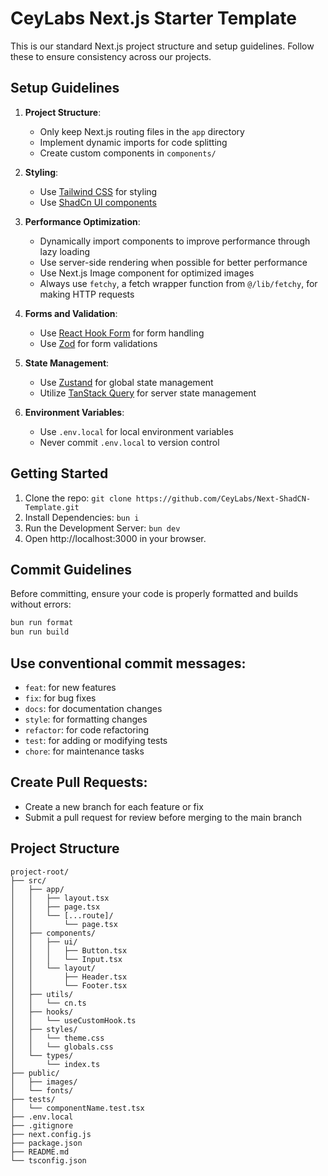 # CeyLabs Next.js Starter Template

This is our standard Next.js project structure and setup guidelines. Follow these to ensure consistency across our projects.

## Setup Guidelines

1. **Project Structure**:
   - Only keep Next.js routing files in the `app` directory
   - Implement dynamic imports for code splitting
   - Create custom components in `components/`

2. **Styling**:
   - Use [Tailwind CSS](https://tailwindcss.com/) for styling
   - Use [ShadCn UI components](https://ui.shadcn.com/)

3. **Performance Optimization**:
   - Dynamically import components to improve performance through lazy loading
   - Use server-side rendering when possible for better performance
   - Use Next.js Image component for optimized images
   - Always use `fetchy`, a fetch wrapper function from `@/lib/fetchy`, for making HTTP requests

4. **Forms and Validation**:
   - Use [React Hook Form](https://www.react-hook-form.com/) for form handling
   - Use [Zod](https://zod.dev/) for form validations

5. **State Management**:
   - Use [Zustand](https://github.com/pmndrs/zustand) for global state management
   - Utilize [TanStack Query](https://tanstack.com/query/latest) for server state management

6. **Environment Variables**:
   - Use `.env.local` for local environment variables
   - Never commit `.env.local` to version control

## Getting Started

1. Clone the repo: `git clone https://github.com/CeyLabs/Next-ShadCN-Template.git`
2. Install Dependencies: `bun i`
3. Run the Development Server: `bun dev`
4. Open http://localhost:3000 in your browser.

## Commit Guidelines

Before committing, ensure your code is properly formatted and builds without errors:

   ```bash
   bun run format
   bun run build
   ```

## Use conventional commit messages:

- `feat`: for new features
- `fix`: for bug fixes
- `docs`: for documentation changes
- `style`: for formatting changes
- `refactor`: for code refactoring
- `test`: for adding or modifying tests
- `chore`: for maintenance tasks

## Create Pull Requests:
- Create a new branch for each feature or fix
- Submit a pull request for review before merging to the main branch


## Project Structure

```plaintext
project-root/
├── src/
│   ├── app/
│   │   ├── layout.tsx
│   │   ├── page.tsx
│   │   └── [...route]/
│   │       └── page.tsx
│   ├── components/
│   │   ├── ui/
│   │   │   ├── Button.tsx
│   │   │   └── Input.tsx
│   │   └── layout/
│   │       ├── Header.tsx
│   │       └── Footer.tsx
│   ├── utils/
│   │   └── cn.ts
│   ├── hooks/
│   │   └── useCustomHook.ts
│   ├── styles/
│   │   └── theme.css
│   │   └── globals.css
│   └── types/
│       └── index.ts
├── public/
│   ├── images/
│   └── fonts/
├── tests/
│   └── componentName.test.tsx
├── .env.local
├── .gitignore
├── next.config.js
├── package.json
├── README.md
└── tsconfig.json
```